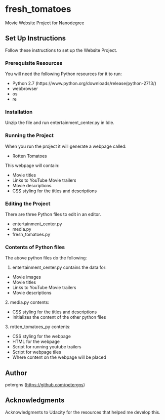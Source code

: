 # fresh_tomatoes
Movie Website Project for Nanodegree

## Set Up Instructions
Follow these instructions to set up the Website Project.

### Prerequisite Resources
You will need the following Python resources for it to run:
<ul>
  <li>Python 2.7 (https://www.python.org/downloads/release/python-2713/)
  <li>webbrowser
  <li>os
  <li>re
</ul>

### Installation
Unzip the file and run entertainment_center.py in Idle.

### Running the Project
When you run the project it will generate a webpage called:
<ul>
  <li>Rotten Tomatoes</li>
</ul>
This webpage will contain:
<ul>
  <li>Movie titles</li>
  <li>Links to YouTube Movie trailers</li>
  <li>Movie descriptions</li>
  <li>CSS styling for the titles and descriptions</li>
</ul>

### Editing the Project
There are three Python files to edit in an editor.
<ul>
  <li>entertainment_center.py</li>
  <li>media.py</li>
  <li>fresh_tomatoes.py</li>
</ul>

### Contents of Python files
The above python files do the following:

1. entertainment_center.py contains the data for:
<ul>
  <li>Movie images</li>
  <li>Movie titles</li>
  <li>Links to YouTube Movie trailers</li>
  <li>Movie descriptions</li>
</ul>
2. media.py contents:
<ul>
  <li>CSS styling for the titles and descriptions</li>
  <li>Initializes the content of the other python files</li>
</ul>
3. rotten_tomatoes_py contents:
<ul>
  <li>CSS styling for the webpage</li>
  <li>HTML for the webpage</li>
  <li>Script for running youtube trailers</li>
  <li>Script for webpage tiles</li>
  <li>Where content on the webpage will be placed</li>
</ul>

## Author
petergns (https://github.com/petergns)

## Acknowledgments
Acknowledgments to Udacity for the resources that helped me develop this.
